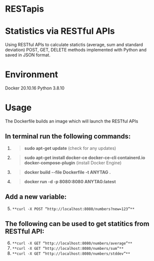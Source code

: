 # RESTapis

Statistics via RESTful APIs
===========================
Using RESTful APIs to calculate statictis (average, sum and standard deviation)
POST, GET, DELETE methods implemented with Python and saved in JSON format.



Environment
===========
Docker 20.10.16
Python 3.8.10


Usage
=====
The Dockerfile builds an image which will launch the RESTful APIs 

In terminal run the following **commands**:
--------------------------------------------

1. > **sudo apt-get update** (check for any updates)
2. > **sudo apt-get install docker-ce docker-ce-cli containerd.io docker-compose-plugin** (install Docker Engine)
3. > **docker build --file Dockerfile -t ANYTAG .**
4. > **docker run -d -p 8080:8080 ANYTAG:latest**

Add a new variable:
--------------------

5. ``**curl -X POST “http://localhost:8080/numbers?new=123”**``

The following can be used to get statitics from RESTful API:
-----------------------------------------------------------------

6. ``**curl -X GET “http://localhost:8080/numbers/average”**``
7. ``**curl -X GET “http://localhost:8080/numbers/sum”**``
8. ``**curl -X GET “http://localhost:8080/numbers/stddev”**``
